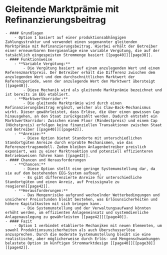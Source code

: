# Gleitende Marktprämie mit Refinanzierungsbeitrag
	- #### Grundlagen
		- Option 1 basiert auf einer produktionsabhängigen Zahlungsstruktur und verwendet einen sogenannter gleitenden Marktprämie mit Refinanzierungsbeitrag. Hierbei erhält der Betreiber einer erneuerbaren Energieanlage eine variable Vergütung, die auf der tatsächlich eingespeisten Strommenge basiert [[page40]][[page38]].
	- #### Funktionsweise
		- **Variable Vergütung:**
			- Die Vergütung basiert auf einem anzulegenden Wert und einem Referenzmarktpreis. Der Betreiber erhält die Differenz zwischen dem anzulegenden Wert und dem durchschnittlichen Marktwert der Referenzperiode, wenn der anzulegende Wert den Marktwert übersteigt [[page40]].
			- Diese Mechanik wird als gleitende Marktprämie bezeichnet und ist bereits im EEG etabliert.
		- **Marktwertkorridor:**
			- Die gleitende Marktprämie wird durch einen Refinanzierungsbeitrag ergänzt, welcher als Claw-Back-Mechanismus wirkt. Dieser gewährleistet, dass Erlöse, die über einen gewissen Cap hinausgehen, an den Staat zurückgezahlt werden. Dadurch entsteht ein Marktwertkorridor: Zwischen einem Floor (Mindestpreis) und einem Cap (Höchstpreis) erfolgen keine finanziellen Transaktionen zwischen Staat und Betreiber [[page40]][[page42]].
		- **Anreize:**
			- Diese Option bietet Standorte mit unterschiedlichen Standortgüten Anreize durch erprobte Mechanismen, wie das Referenzertragsmodell. Zudem bleiben Anlagenbetreiber preislich exponiert, was zu einer Marktreaktion und potenziell effizienteren Betriebsweisen führen kann [[page42]].
	- #### Chancen und Herausforderungen
		- **Chancen:**
			- Diese Option stellt eine geringe Systemumstellung dar, da sie auf dem bestehenden EEG-System aufbaut.
			- Es gibt differenzierte Anreize für unterschiedliche Standortgüten und einen Anreiz, auf Preissignale zu reagieren[[page42]].
		- **Herausforderungen:**
			- Das Mengenrisiko aufgrund wechselnder Wetterbedingungen und unsicherer Preisstunden bleibt bestehen, was Erlösunsicherheiten und höhere Kapitalkosten mit sich bringen kann.
			- Die Systemumstellung und der Verwaltungsaufwand könnten erhöht werden, um effizienten Anlageneinsatz und systemdienliche Anlagenauslegung zu gewährleisten [[page42]][[page40]].
	- #### Fazit
		- Option 1 verbindet etablierte Mechaniken mit neuen Elementen, um sowohl Produktionsunsicherheiten als auch Überschusserlöse anzusprechen. Durch die moderate Systemumstellung bleibt sie eine realistische, aber möglicherweise durch Erlös- und Mengenschwankungen belastete Option im künftigen Strommarktdesign [[page40]][[page38]][[page42]].